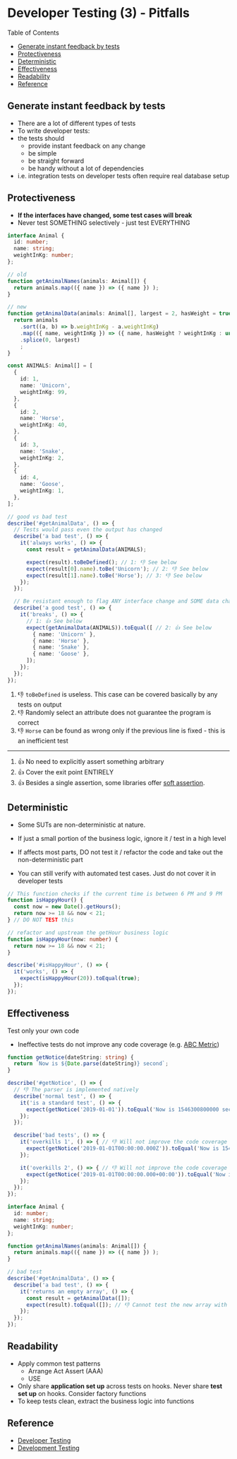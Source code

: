 # Developer Testing (3) - Pitfalls <!-- omit in toc -->

Table of Contents

- [Generate instant feedback by tests](#generate-instant-feedback-by-tests)
- [Protectiveness](#protectiveness)
- [Deterministic](#deterministic)
- [Effectiveness](#effectiveness)
- [Readability](#readability)
- [Reference](#reference)

## Generate instant feedback by tests

- There are a lot of different types of tests
- To write developer tests:
- the tests should
  - provide instant feedback on any change
  - be simple
  - be straight forward
  - be handy without a lot of dependencies
- i.e. integration tests on developer tests often require real database setup

## Protectiveness

- **If the interfaces have changed, some test cases will break**
- Never test SOMETHING selectively - just test EVERYTHING

```typescript
interface Animal {
  id: number;
  name: string;
  weightInKg: number;
};

// old
function getAnimalNames(animals: Animal[]) {
  return animals.map(({ name }) => ({ name }) );
}

// new
function getAnimalData(animals: Animal[], largest = 2, hasWeight = true) {
  return animals
    .sort((a, b) => b.weightInKg - a.weightInKg)
    .map(({ name, weightInKg }) => ({ name, hasWeight ? weightInKg : undefined }))
    .splice(0, largest)
    ;
}

const ANIMALS: Animal[] = [
  {
    id: 1,
    name: 'Unicorn',
    weightInKg: 99,
  },
  {
    id: 2,
    name: 'Horse',
    weightInKg: 40,
  },
  {
    id: 3,
    name: 'Snake',
    weightInKg: 2,
  },
  {
    id: 4,
    name: 'Goose',
    weightInKg: 1,
  },
];

// good vs bad test
describe('#getAnimalData', () => {
  // Tests would pass even the output has changed
  describe('a bad test', () => {
    it('always works', () => {
      const result = getAnimalData(ANIMALS);

      expect(result).toBeDefined(); // 1: 👎 See below
      expect(result[0].name).toBe('Unicorn'); // 2: 👎 See below
      expect(result[1].name).toBe('Horse'); // 3: 👎 See below
    });
  });

  // Be resistant enough to flag ANY interface change and SOME data change
  describe('a good test', () => {
    it('breaks', () => {
      // 1: 👍 See below
      expect(getAnimalData(ANIMALS)).toEqual([ // 2: 👍 See below
        { name: 'Unicorn' },
        { name: 'Horse' },
        { name: 'Snake' },
        { name: 'Goose' },
      ]);
    });
  });
});
```

1. 👎 `toBeDefined` is useless. This case can be covered basically by any tests on output
2. 👎 Randomly select an attribute does not guarantee the program is correct
3. 👎 `Horse` can be found as wrong only if the previous line is fixed - this is an inefficient test

---

1. 👍 No need to explicitly assert something arbitrary
2. 👍 Cover the exit point ENTIRELY
3. 👍 Besides a single assertion, some libraries offer [soft assertion](https://playwright.dev/docs/test-assertions#soft-assertions).

## Deterministic

- Some SUTs are non-deterministic at nature.
- If just a small portion of the business logic, ignore it / test in a high level
- If affects most parts, DO not test it / refactor the code and take out the non-deterministic part

- You can still verify with automated test cases. Just do not cover it in developer tests

```typescript
// This function checks if the current time is between 6 PM and 9 PM
function isHappyHour() {
  const now = new Date().getHours();
  return now >= 18 && now < 21;
} // DO NOT TEST this

// refactor and upstream the getHour business logic
function isHappyHour(now: number) {
  return now >= 18 && now < 21;
}

describe('#isHappyHour', () => {
  it('works', () => {
    expect(isHappyHour(20)).toEqual(true);
  });
});
```

## Effectiveness

Test only your own code

- Ineffective tests do not improve any code coverage (e.g. [ABC Metric](https://en.wikipedia.org/wiki/ABC_Software_Metric))

```typescript
function getNotice(dateString: string) {
  return `Now is ${Date.parse(dateString)} second`;
}

describe('#getNotice', () => {
  // 👎 The parser is implemented natively
  describe('normal test', () => {
    it('is a standard test', () => {
      expect(getNotice('2019-01-01')).toEqual('Now is 1546300800000 second');
    });
  });

  describe('bad tests', () => {
    it('overkills 1', () => { // 👎 Will not improve the code coverage
      expect(getNotice('2019-01-01T00:00:00.000Z')).toEqual('Now is 1546300800000 second');
    });

    it('overkills 2', () => { // 👎 Will not improve the code coverage
      expect(getNotice('2019-01-01T00:00:00.000+00:00')).toEqual('Now is 1546300800000 second');
    });
  });
});
```

```typescript
interface Animal {
  id: number;
  name: string;
  weightInKg: number;
};

function getAnimalNames(animals: Animal[]) {
  return animals.map(({ name }) => ({ name }) );
}

// bad test
describe('#getAnimalData', () => {
  describe('a bad test', () => {
    it('returns an empty array', () => {
      const result = getAnimalData([]);
      expect(result).toEqual([]); // 👎 Cannot test the new array with name as key
    });
  });
});
```

## Readability

- Apply common test patterns
  - Arrange Act Assert (AAA)
  - USE
- Only share **application set up** across tests on hooks. Never share **test set up** on hooks. Consider factory functions
- To keep tests clean, extract the business logic  into functions

## Reference

- [Developer Testing](https://developertesting.rocks "https://developertesting.rocks")
- [Development Testing](https://en.wikipedia.org/wiki/Development_testing "https://en.wikipedia.org/wiki/Development_testing")
